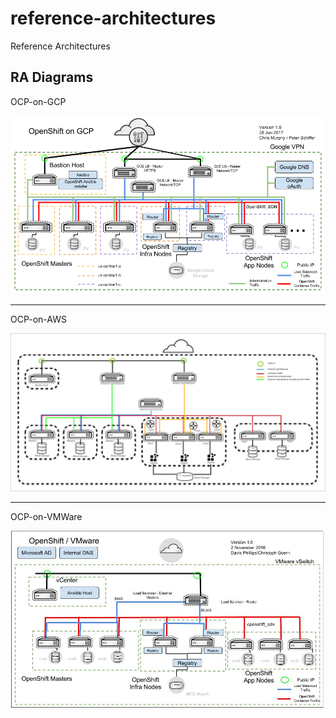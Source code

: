 # reference-architectures
Reference Architectures

RA Diagrams
----------

OCP-on-GCP

![OCP-on-GCP](docs/images/OCP-on-GCP-Architecture.png?raw=true "OCP-on-GCP")

**************
OCP-on-AWS

![OCP-on-AWS](docs/images/OCP-on-AWS-Architecture.jpg?raw=true "OCP-on-AWS")

**************
OCP-on-VMWare

![OCP-on-VMWare](docs/images/OCP-on-VMware-Architecture.jpg?raw=true "OCP-on-VMWare")
